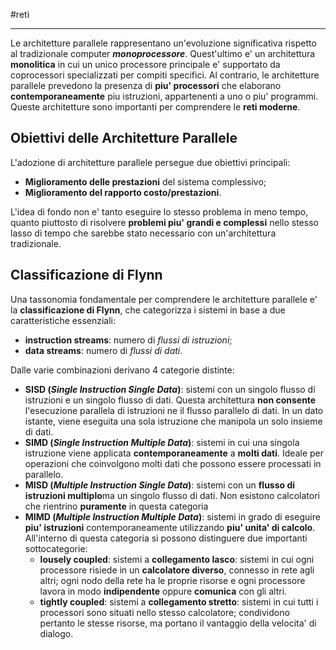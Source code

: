 #reti 
___
Le architetture parallele rappresentano un'evoluzione significativa rispetto al tradizionale computer ***monoprocessore***. Quest'ultimo e' un architettura **monolitica** in cui un unico processore principale e' supportato da coprocessori specializzati per compiti specifici.
Al contrario, le architetture parallele prevedono la presenza di **piu' processori** che elaborano **contemporaneamente** piu istruzioni, appartenenti a uno o piu' programmi. Queste architetture sono importanti per comprendere le **reti moderne**.
## **Obiettivi delle Architetture Parallele**
L'adozione di architetture parallele persegue due obiettivi principali:
- **Miglioramento delle prestazioni** del sistema complessivo;
- **Miglioramento del rapporto costo/prestazioni**.

L'idea di fondo non e' tanto eseguire lo stesso problema in meno tempo, quanto piuttosto di risolvere **problemi piu' grandi e complessi** nello stesso lasso di tempo che sarebbe stato necessario con un'architettura tradizionale.
## **Classificazione di Flynn**
Una tassonomia fondamentale per comprendere le architetture parallele e' la **classificazione di Flynn**, che categorizza i sistemi in base a due caratteristiche essenziali:
- **instruction streams**: numero di *flussi di istruzioni*;
- **data streams**: numero di *flussi di dati*.

Dalle varie combinazioni derivano 4 categorie distinte:
- **SISD (*Single Instruction Single Data*)**: sistemi con un singolo flusso di istruzioni e un singolo flusso di dati. Questa architettura **non consente** l'esecuzione parallela di istruzioni ne il flusso parallelo di dati. In un dato istante, viene eseguita una sola istruzione che manipola un solo insieme di dati.
- **SIMD (*Single Instruction Multiple Data*)**: sistemi in cui una singola istruzione viene applicata **contemporaneamente** a **molti dati**. Ideale per operazioni che coinvolgono molti dati che possono essere processati in parallelo.
- **MISD (*Multiple Instruction Single Data*)**: sistemi con un **flusso di istruzioni multiplo**ma un singolo flusso di dati. Non esistono calcolatori che rientrino **puramente** in questa categoria
- **MIMD (*Multiple Instruction Multiple Data*)**: sistemi in grado di eseguire **piu' istruzioni** contemporaneamente utilizzando **piu' unita' di calcolo**. All'interno di questa categoria si possono distinguere due importanti sottocategorie:
	- **lousely coupled**: sistemi a **collegamento lasco**: sistemi in cui ogni processore risiede in un **calcolatore diverso**, connesso in rete agli altri; ogni nodo della rete ha le proprie risorse e ogni processore lavora in modo **indipendente** oppure **comunica** con gli altri.
	- **tightly coupled**: sistemi a **collegamento stretto**: sistemi in cui tutti i processori sono situati nello stesso calcolatore; condividono pertanto le stesse risorse, ma portano il vantaggio della velocita' di dialogo.